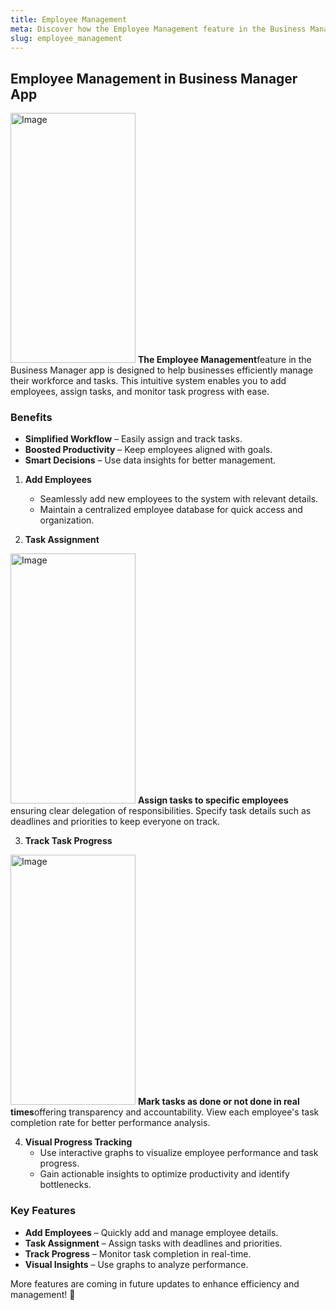 ```yaml
---
title: Employee Management
meta: Discover how the Employee Management feature in the Business Manager app streamlines employee and task management, enabling you to boost productivity and track progress effortlessly.
slug: employee_management
---
```


## Employee Management in Business Manager App

<p class="responsive-container">
 <img alt="Image" src="https://github.com/user-attachments/assets/dd7c897c-bb10-44d6-859f-9d6d59913467"  width="200" height="400"/>
 <span class="responsive-text">
<strong>The Employee Management</strong>feature in the Business Manager app is designed to help businesses efficiently manage their workforce and tasks. This intuitive system enables you to add employees, assign tasks, and monitor task progress with ease.
  </span>
</p>

### Benefits

- **Simplified Workflow** – Easily assign and track tasks.
- **Boosted Productivity** – Keep employees aligned with goals.
- **Smart Decisions** – Use data insights for better management.

1. **Add Employees**

   - Seamlessly add new employees to the system with relevant details.
   - Maintain a centralized employee database for quick access and organization.

2. **Task Assignment**

<p class="responsive-container">
 <img alt="Image" src="https://github.com/user-attachments/assets/be5a4b38-ac6a-49be-b28c-29be78987c5f"  width="200" height="400"/>
   <span class="responsive-text">
 <strong> Assign tasks to specific employees</strong> ensuring clear delegation of responsibilities.
Specify task details such as deadlines and priorities to keep everyone on track.
     </span>
</p>

3. **Track Task Progress**

<p class="responsive-container">
 <img alt="Image" src="https://github.com/user-attachments/assets/876a794b-20f1-4580-b8c3-4546d4290554"  width="200" height="400"/>
   <span class="responsive-text">
 <strong>Mark tasks as done or not done in real times</strong>offering transparency and accountability.
View each employee's task completion rate for better performance analysis.
     </span>
</p>

4. **Visual Progress Tracking**
   - Use interactive graphs to visualize employee performance and task progress.
   - Gain actionable insights to optimize productivity and identify bottlenecks.

### Key Features

- **Add Employees** – Quickly add and manage employee details.
- **Task Assignment** – Assign tasks with deadlines and priorities.
- **Track Progress** – Monitor task completion in real-time.
- **Visual Insights** – Use graphs to analyze performance.

More features are coming in future updates to enhance efficiency and management! 🚀
